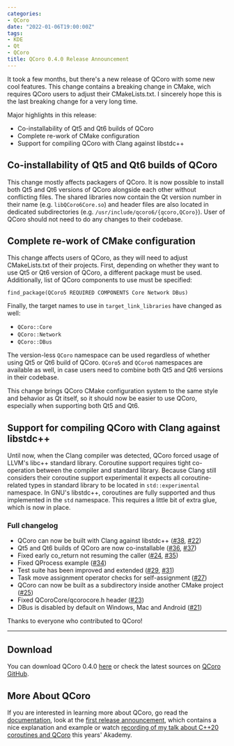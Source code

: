 ```yaml
---
categories:
- QCoro
date: "2022-01-06T19:00:00Z"
tags:
- KDE
- Qt
- QCoro
title: QCoro 0.4.0 Release Announcement
---
```


It took a few months, but there's a new release of QCoro with some new cool features. This change contains a breaking
change in CMake, wich requires QCoro users to adjust their CMakeLists.txt. I sincerely hope this is the last breaking
change for a very long time.

Major highlights in this release:

* Co-installability of Qt5 and Qt6 builds of QCoro
* Complete re-work of CMake configuration
* Support for compiling QCoro with Clang against libstdc++

## Co-installability of Qt5 and Qt6 builds of QCoro

This change mostly affects packagers of QCoro. It is now possible to install both Qt5 and Qt6 versions
of QCoro alongside each other without conflicting files. The shared libraries now contain the Qt version
number in their name (e.g. `libQCoro6Core.so`) and header files are also located in dedicated subdirectories
(e.g. `/usr/include/qcoro6/{qcoro,QCoro}`). User of QCoro should not need to do any changes to their codebase.

## Complete re-work of CMake configuration

This change affects users of QCoro, as they will need to adjust CMakeLists.txt of their projects. First,
depending on whether they want to use Qt5 or Qt6 version of QCoro, a different package must be used.
Additionally, list of QCoro components to use must be specified:

```
find_package(QCoro5 REQUIRED COMPONENTS Core Network DBus)
```

Finally, the target names to use in `target_link_libraries` have changed as well:

* `QCoro::Core`
* `QCoro::Network`
* `QCoro::DBus`

The version-less `QCoro` namespace can be used regardless of whether using Qt5 or Qt6 build of QCoro.
`QCoro5` and `QCoro6` namespaces are available as well, in case users need to combine both Qt5 and Qt6
versions in their codebase.

This change brings QCoro CMake configuration system to the same style and behavior as Qt itself, so it
should now be easier to use QCoro, especially when supporting both Qt5 and Qt6.

## Support for compiling QCoro with Clang against libstdc++

Until now, when the Clang compiler was detected, QCoro forced usage of LLVM's libc++ standard library.
Coroutine support requires tight co-operation between the compiler and standard library. Because Clang
still considers their coroutine support experimental it expects all coroutine-related types in standard
library to be located in `std::experimental` namespace. In GNU's libstdc++, coroutines are fully supported
and thus implemented in the `std` namespace. This requires a little bit of extra glue, which is now in place.

### Full changelog

* QCoro can now be built with Clang against libstdc++ ([#38](https://github.com/danvratil/qcoro/pull/38), [#22](https://github.com/danvratil/qcoro/issues/22))
* Qt5 and Qt6 builds of QCoro are now co-installable ([#36](https://github.com/danvratil/qcoro/issues/36), [#37](https://github.com/danvratil/qcoro/pull/37))
* Fixed early co_return not resuming the caller ([#24](https://github.com/danvratil/qcoro/issue/24), [#35](https://github.com/danvratil/qcoro/pull/35))
* Fixed QProcess example ([#34](https://github.com/danvratil/qcoro/pull/34))
* Test suite has been improved and extended ([#29](https://github.com/danvratil/qcoro/pull/29), [#31](https://github.com/danvratil/qcoro/pull/31))
* Task move assignment operator checks for self-assignment ([#27](https://github.com/danvratil/qcoro/pull/27))
* QCoro can now be built as a subdirectory inside another CMake project ([#25](https://github.com/danvratil/qcoro/pull/25))
* Fixed QCoroCore/qcorocore.h header ([#23](https://github.com/danvratil/qcoro/pull/23))
* DBus is disabled by default on Windows, Mac and Android ([#21](https://github.com/danvratil/qcoro/pull/21))

Thanks to everyone who contributed to QCoro!

<hr>

## Download

You can download QCoro 0.4.0 [here][qcoro-release] or check the latest sources on [QCoro GitHub][qcoro-github].

## More About QCoro

If you are interested in learning more about QCoro, go read the [documentation][qcoro-docs], look at the
[first release announcement][dvratil-010-announcement], which contains a nice explanation and example or
watch [recording of my talk about C++20 coroutines and QCoro][qcoro-youtube] this years' Akademy.

[qcoro-release]: https://github.com/danvratil/qcoro/releases/tag/v0.4.0
[qcoro-github]: https://github.com/danvratil/qcoro
[qcoro-youtube]: https://www.youtube.com/watch?v=KKVqFqbXJaU&list=PLsHpGlwPdtMq6pJ4mqBeYNWOanjdIIPTJ&index=20
[qcoro-docs]: https://qcoro.dvratil.cz/
[dvratil-010-announcement]: https://www.dvratil.cz/2021/08/first-qcoro-release
